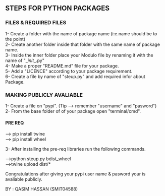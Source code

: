 ## STEPS FOR PYTHON PACKAGES

### FILES & REQUIRED FILES

1- Create a folder with the name of package name (i:e.name should be to the point) <br>
2- Create another folder inside that folder with the same name of package name.<br>
3- Inside the inner folder place your Modulo file by renaming it with the name of "\__init__.py" <br>
4- Make a proper "README.md" file for your package.<br>
5- Add a "LICENCE" according to your package requirement. <br>
6- Create a file by name of "steup.py" and add required infor about Package.

### MAKING PUBLICLY AVALIABLE

1- Create a file on "pypi". (Tip --> remember "username" and "pasword")<br>
2- From the base folder of of your package open "terminal/cmd".

#### PRE REQ
--> pip install twine <br>
--> pip install wheel

3- After installing the pre-req libraries run the following commands.

-->python steup.py bdist_wheel <br>
-->twine upload dist/*

Congratulations after giving your pypi user name & pasword  your is avaliable publicly.

BY : QASIM HASSAN (SMIT04588)